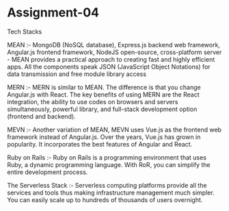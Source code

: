 # Assignment-04

Tech Stacks

MEAN :- 
MongoDB (NoSQL database), Express.js backend web framework, Angular.js frontend framework, NodeJS open-source, cross-platform server - MEAN provides a practical approach to creating fast and highly efficient apps. All the components speak JSON (JavaScript Object Notations) for data transmission and free module library access

MERN :- 
MERN is similar to MEAN. The difference is that you change Angular.js with React.
The key benefits of using MERN are the React integration, the ability to use codes on browsers and servers simultaneously, powerful library, and full-stack development option (frontend and backend).

MEVN :- 
Another variation of MEAN, MEVN uses Vue.js as the frontend web framework instead of Angular.js. Over the years, Vue.js has grown in popularity. It incorporates the best features of Angular and React.

Ruby on Rails :- 
Ruby on Rails is a programming environment that uses Ruby, a dynamic programming language. With RoR, you can simplify the entire development process.

The Serverless Stack :- 
Serverless computing platforms provide all the services and tools thus making infrastructure management much simpler. You can easily scale up to hundreds of thousands of users overnight. 
